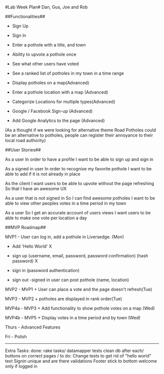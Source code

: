 #Lab Week Plan#
Dan, Gus, Joe and Rob


##Functionalities##

- Sign Up
- Sign In
- Enter a pothole with a title, and town
- Ability to upvote a pothole once
- See what other users have voted
- See a ranked list of potholes in my town in a time range

- Display potholes on a map(Advanced)
- Enter a pothole location with a map (Advanced)
- Categorize Locations for multiple types(Advanced)
- Google / Facebook Sign-up (Advanced)
- Add Google Analytics to the page (Advanced)

(As a thought if we were looking for alternative theme Road Potholes could be an alternative to potholes, people can register their annoyance to their local road authority)

##User Stories##

As a user
In order to have a profile
I want to be able to sign up and sign in

As a signed in user
In order to recognise my favorite pothole
I want to be able to add if it is not already in place

As the client
I want users to be able to upvote without the page refreshing
So that I have an awesome UX

As a user that is not signed in
So I can find awesome potholes
I want to be able to view other peoples votes in a time period in my town

As a user
So I get an accurate account of users views
I want users to be able to make one vote per location a day


##MVP Roadmap##

MVP1 - User can log in, add a pothole in Liversedge. (Mon)
  - Add 'Hello World' X
  - sign up (username, email, password, password confirmation) (hash password) X

  - sign in (password authentication)
  - sign out
  -signed in user can post pothole (name, location)


MVP2 - MVP1 + User can place a vote and the page doesn't refresh(Tue)

MVP3 - MVP2 + potholes are displayed in rank order(Tue)

MVP4a - MVP3 + Add functionality to show pothole votes on a map (Wed)

MVP4b - MVP5 + Display votes in a time period and by town (Wed)

Thurs - Advanced Features

Fri - Polish

-----------

Extra Tasks:
  done:
rake tasks/
datamapper tests clean db after each/
buttons on correct pages /
  to do:
Change tests to get rid of "hello world" text
Signin unique and are there validations
Footer stick to bottom
welcome only if logged in





